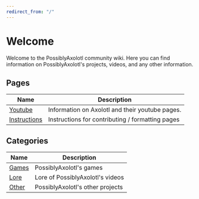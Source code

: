 ```yaml
---
redirect_from: "/"
---
```


# Welcome

Welcome to the PossiblyAxolotl community wiki. Here you can find information on PossiblyAxolotl's projects, videos, and any other information.

## Pages

|Name|Description|
|----|-----------|
|[Youtube](/youtube)|Information on Axolotl and their youtube pages.|
|[Instructions](/formatting_instructions)|Instructions for contributing / formatting pages|

## Categories

|Name|Description|
|----|-----------|
|[Games](/games)|PossiblyAxolotl's games|
|[Lore](/lore)|Lore of PossiblyAxolotl's videos|
|[Other](/other)|PossiblyAxolotl's other projects|

